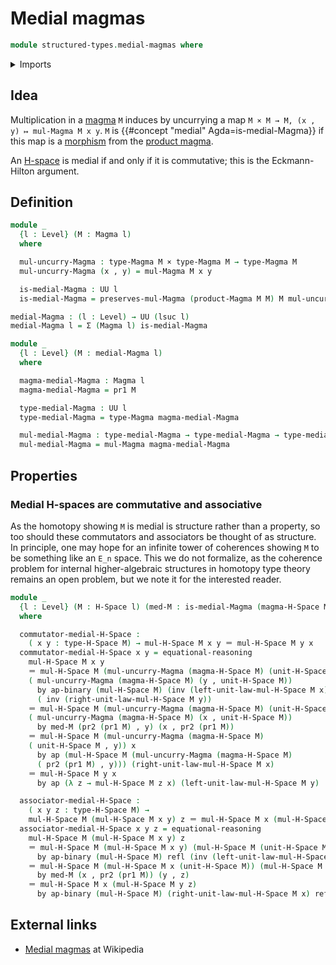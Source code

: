 # Medial magmas

```agda
module structured-types.medial-magmas where
```

<details><summary>Imports</summary>

```agda
open import foundation.action-on-identifications-binary-functions
open import foundation.action-on-identifications-functions
open import foundation.cartesian-product-types
open import foundation.dependent-pair-types
open import foundation.identity-types
open import foundation.universe-levels

open import structured-types.magmas
open import structured-types.morphisms-magmas
open import structured-types.morphisms-h-spaces
open import structured-types.product-magmas
open import structured-types.h-spaces
```

</details>

## Idea

Multiplication in a [magma](structured-types.magmas.md) `M` induces by
uncurrying a map `M × M → M, (x , y) ↦ mul-Magma M x y`. `M` is
{{#concept "medial" Agda=is-medial-Magma}} if this map is a
[morphism](structured-types.morphisms-magmas.md) from the
[product magma](structured-types.product-magmas.md).

An [H-space](structured-types.h-spaces.md) is medial if and only if it is
commutative; this is the Eckmann-Hilton argument.

## Definition

```agda
module _
  {l : Level} (M : Magma l)
  where

  mul-uncurry-Magma : type-Magma M × type-Magma M → type-Magma M
  mul-uncurry-Magma (x , y) = mul-Magma M x y

  is-medial-Magma : UU l
  is-medial-Magma = preserves-mul-Magma (product-Magma M M) M mul-uncurry-Magma

medial-Magma : (l : Level) → UU (lsuc l)
medial-Magma l = Σ (Magma l) is-medial-Magma

module _
  {l : Level} (M : medial-Magma l)
  where

  magma-medial-Magma : Magma l
  magma-medial-Magma = pr1 M

  type-medial-Magma : UU l
  type-medial-Magma = type-Magma magma-medial-Magma

  mul-medial-Magma : type-medial-Magma → type-medial-Magma → type-medial-Magma
  mul-medial-Magma = mul-Magma magma-medial-Magma
```

## Properties

### Medial H-spaces are commutative and associative

As the homotopy showing `M` is medial is structure rather than a property, so
too should these commutators and associators be thought of as structure. In
principle, one may hope for an infinite tower of coherences showing `M` to be
something like an `E_n` space. This we do not formalize, as the coherence
problem for internal higher-algebraic structures in homotopy type theory remains
an open problem, but we note it for the interested reader.

```agda
module _
  {l : Level} (M : H-Space l) (med-M : is-medial-Magma (magma-H-Space M))
  where

  commutator-medial-H-Space :
    ( x y : type-H-Space M) → mul-H-Space M x y ＝ mul-H-Space M y x
  commutator-medial-H-Space x y = equational-reasoning
    mul-H-Space M x y
    ＝ mul-H-Space M (mul-uncurry-Magma (magma-H-Space M) (unit-H-Space M , x))
    ( mul-uncurry-Magma (magma-H-Space M) (y , unit-H-Space M))
      by ap-binary (mul-H-Space M) (inv (left-unit-law-mul-H-Space M x))
      ( inv (right-unit-law-mul-H-Space M y))
    ＝ mul-H-Space M (mul-uncurry-Magma (magma-H-Space M) (unit-H-Space M , y))
    ( mul-uncurry-Magma (magma-H-Space M) (x , unit-H-Space M))
      by med-M (pr2 (pr1 M) , y) (x , pr2 (pr1 M))
    ＝ mul-H-Space M (mul-uncurry-Magma (magma-H-Space M)
    ( unit-H-Space M , y)) x
      by ap (mul-H-Space M (mul-uncurry-Magma (magma-H-Space M)
      ( pr2 (pr1 M) , y))) (right-unit-law-mul-H-Space M x)
    ＝ mul-H-Space M y x
      by ap (λ z → mul-H-Space M z x) (left-unit-law-mul-H-Space M y)

  associator-medial-H-Space :
    ( x y z : type-H-Space M) →
    mul-H-Space M (mul-H-Space M x y) z ＝ mul-H-Space M x (mul-H-Space M y z)
  associator-medial-H-Space x y z = equational-reasoning
    mul-H-Space M (mul-H-Space M x y) z
    ＝ mul-H-Space M (mul-H-Space M x y) (mul-H-Space M (unit-H-Space M) z)
      by ap-binary (mul-H-Space M) refl (inv (left-unit-law-mul-H-Space M z))
    ＝ mul-H-Space M (mul-H-Space M x (unit-H-Space M)) (mul-H-Space M y z)
      by med-M (x , pr2 (pr1 M)) (y , z)
    ＝ mul-H-Space M x (mul-H-Space M y z)
      by ap-binary (mul-H-Space M) (right-unit-law-mul-H-Space M x) refl
```

## External links

- [Medial magmas](https://en.wikipedia.org/wiki/Medial_magma) at Wikipedia
